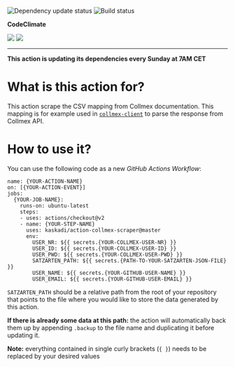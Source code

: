 ![Dependency update status](https://img.shields.io/github/workflow/status/kaskadi/action-collmex-scraper/update?label=dependencies%20updated&logo=npm)
![Build status](https://img.shields.io/github/workflow/status/kaskadi/action-collmex-scraper/build?label=build&logo=mocha)

**CodeClimate**

[![](https://img.shields.io/codeclimate/maintainability/kaskadi/action-collmex-scraper?label=maintainability&logo=Code%20Climate)](https://codeclimate.com/github/kaskadi/action-collmex-scraper)
[![](https://img.shields.io/codeclimate/tech-debt/kaskadi/action-collmex-scraper?label=technical%20debt&logo=Code%20Climate)](https://codeclimate.com/github/kaskadi/action-collmex-scraper)

****

**This action is updating its dependencies every Sunday at 7AM CET**

# What is this action for?

This action scrape the CSV mapping from Collmex documentation. This mapping is for example used in [`collmex-client`](https://github.com/kaskadi/collmex-client) to parse the response from Collmex API.

# How to use it?

You can use the following code as a new _GitHub Actions Workflow_:

```
name: {YOUR-ACTION-NAME}
on: [{YOUR-ACTION-EVENT}]
jobs:
  {YOUR-JOB-NAME}:
    runs-on: ubuntu-latest
    steps:
    - uses: actions/checkout@v2
    - name: {YOUR-STEP-NAME}
      uses: kaskadi/action-collmex-scraper@master
      env:
        USER_NR: ${{ secrets.{YOUR-COLLMEX-USER-NR} }}
        USER_ID: ${{ secrets.{YOUR-COLLMEX-USER-ID} }}
        USER_PWD: ${{ secrets.{YOUR-COLLMEX-USER-PWD} }}
        SATZARTEN_PATH: ${{ secrets.{PATH-TO-YOUR-SATZARTEN-JSON-FILE} }}
        USER_NAME: ${{ secrets.{YOUR-GITHUB-USER-NAME} }}
        USER_EMAIL: ${{ secrets.{YOUR-GITHUB-USER-EMAIL} }}
```

`SATZARTEN_PATH` should be a relative path from the root of your repository that points to the file where you would like to store the data generated by this action.

**If there is already some data at this path:** the action will automatically back them up by appending `.backup` to the file name and duplicating it before updating it.

**Note:** everything contained in single curly brackets (`{ }`) needs to be replaced by your desired values
